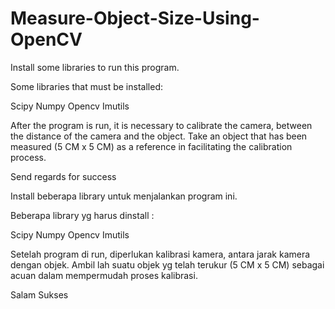 # Measure-Object-Size-Using-OpenCV

Install some libraries to run this program.

Some libraries that must be installed:

Scipy Numpy Opencv Imutils

After the program is run, it is necessary to calibrate the camera, between the distance of the camera and the object. Take an object that has been measured (5 CM x 5 CM) as a reference in facilitating the calibration process.

Send regards for success



Install beberapa library untuk menjalankan program ini.

Beberapa library yg harus dinstall :

Scipy Numpy Opencv Imutils

Setelah program di run, diperlukan kalibrasi kamera, antara jarak kamera dengan objek. Ambil lah suatu objek yg telah terukur (5 CM x 5 CM) sebagai acuan dalam mempermudah proses kalibrasi.

Salam Sukses
